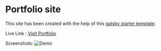 # Portfolio site

This site has been created with the help of this [gatsby starter template](https://www.gatsbyjs.com/starters/smakosh/gatsby-portfolio-dev/).

Live Link : [Visit Portfolio](https://parul-malhotra.vercel.app/)

Screenshots: ![Demo](https://s7.gifyu.com/images/Webp.net-gifmaker-10774ea7da71d81f8.gif)

